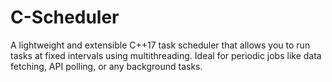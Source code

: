 # C-Scheduler
A lightweight and extensible C++17 task scheduler that allows you to run tasks at fixed intervals using multithreading. Ideal for periodic jobs like data fetching, API polling, or any background tasks.
